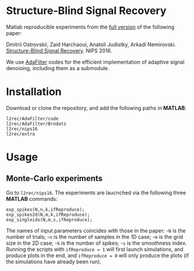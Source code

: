 # Structure-Blind Signal Recovery

Matlab reproducible experiments from the [full version](https://arxiv.org/abs/1607.05712) of the following paper:

Dmitrii Ostrovskii, Zaid Harchaoui, Anatoli Judistky, Arkadi Nemirovski. [Structure-Blind Signal Recovery](https://papers.nips.cc/paper/6063-structure-blind-signal-recovery.pdf). NIPS 2016.

We use [AdaFilter](https://github.com/ostrodmit/AdaFilter) codes for the efficient implementation of adaptive signal denoising, including them as a submodule.

# Installation

Download or clone the repository, and add the following paths in **MATLAB**: 
```
l2rec/AdaFilter/code
l2rec/AdaFilter/Brodatz
l2rec/nips16
l2rec/extra
```
# Usage

## Monte-Carlo experiments

Go to ``l2rec/nips16``. The experiments are laucnched via the following three **MATLAB** commands: 
```
exp_spikes(N,n,k,ifReproduce);
exp_spikes2d(N,m,k,ifReproduce);
exp_singleidx(N,m,s,ifReproduce); 
```
The names of input parameters coincides with those in the paper: 
-``N`` is the number of trials; 
-``n`` is the number of samples in the 1D case; 
-``m`` is the grid size in the 2D case; 
-``k`` is the number of spikes; 
-``s`` is the smoothness index. 
Running the scripts with ``ifReproduce = 1`` will first launch simulations, and produce plots in the end, and ``ifReproduce = 0`` will only produce the plots (if the simulations have already been run).
